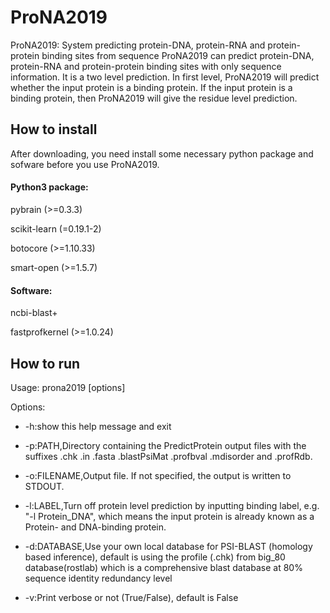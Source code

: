 # ProNA2019
ProNA2019: System predicting protein-DNA, protein-RNA and protein-protein binding sites from sequence
ProNA2019 can predict protein-DNA, protein-RNA and protein-protein binding sites with only sequence information. 
It is a two level prediction. In first level, ProNA2019 will predict whether the input protein is a binding protein. 
If the input protein is a binding protein, then ProNA2019 will give the residue level prediction.

## How to install
After downloading, you need install some necessary python package and sofware before you use ProNA2019.

#### Python3 package:

pybrain (>=0.3.3)

scikit-learn (=0.19.1-2)

botocore (>=1.10.33)

smart-open (>=1.5.7)

#### Software:

ncbi-blast+

fastprofkernel (>=1.0.24)

## How to run

Usage: prona2019 [options]

Options:

* -h:show this help message and exit
  
* -p:PATH,Directory containing the PredictProtein output files with the
               suffixes .chk .in .fasta .blastPsiMat .profbval .mdisorder and
               .profRdb.
               
* -o:FILENAME,Output file. If not specified, the output is written to STDOUT.
  
* -l:LABEL,Turn off protein level prediction by inputting binding label,
               e.g. "-l  Protein_DNA", which means the input protein is already known as a Protein- and DNA-binding protein.
               
* -d:DATABASE,Use your own local database for PSI-BLAST (homology based
               inference), default is using the profile (.chk) from big_80
               database(rostlab) which is a comprehensive blast database at
               80% sequence identity redundancy level
               
* -v:Print verbose or not (True/False), default is False

